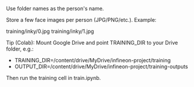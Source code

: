 Use folder names as the person's name.

Store a few face images per person (JPG/PNG/etc.). Example:

training/inky/0.jpg
training/inky/1.jpg

Tip (Colab): Mount Google Drive and point TRAINING_DIR to your Drive folder, e.g.:

- TRAINING_DIR=/content/drive/MyDrive/infineon-project/training
- OUTPUT_DIR=/content/drive/MyDrive/infineon-project/training-outputs

Then run the training cell in train.ipynb.
